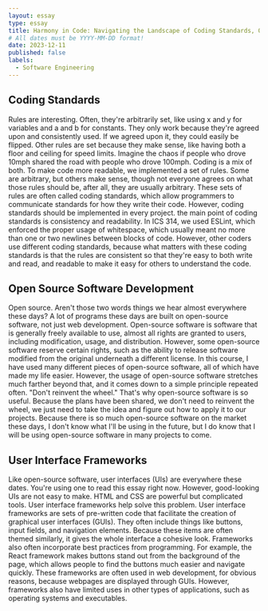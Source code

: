 ```yaml
---
layout: essay
type: essay
title: Harmony in Code: Navigating the Landscape of Coding Standards, Open Source Development, and User Interface Frameworks
# All dates must be YYYY-MM-DD format!
date: 2023-12-11
published: false
labels:
  - Software Engineering
---
```


## Coding Standards

Rules are interesting. Often, they're arbitrarily set, like using x and y for variables and a and b for constants. They only work because they're agreed upon and consistently used. If we agreed upon it, they could easily be flipped. Other rules are set because they make sense, like having both a floor and ceiling for speed limits. Imagine the chaos if people who drove 10mph shared the road with people who drove 100mph. Coding is a mix of both. To make code more readable, we implemented a set of rules. Some are arbitrary, but others make sense, though not everyone agrees on what those rules should be, after all, they are usually arbitrary. These sets of rules are often called coding standards, which allow programmers to communicate standards for how they write their code. However, coding standards should be implemented in every project. the main point of coding standards is consistency and readability. In ICS 314, we used ESLint, which enforced the proper usage of whitespace, which usually meant no more than one or two newlines between blocks of code. However, other coders use different coding standards, because what matters with these coding standards is that the rules are consistent so that they're easy to both write and read, and readable to make it easy for others to understand the code. 

## Open Source Software Development

Open source. Aren't those two words things we hear almost everywhere these days? A lot of programs these days are built on open-source software, not just web development. Open-source software is software that is generally freely available to use, almost all rights are granted to users, including modification, usage, and distribution. However, some open-source software reserve certain rights, such as the ability to release software modified from the original underneath a different license. In this course, I have used many different pieces of open-source software, all of which have made my life easier. However, the usage of open-source software stretches much farther beyond that, and it comes down to a simple principle repeated often. "Don't reinvent the wheel." That's why open-source software is so useful. Because the plans have been shared, we don't need to reinvent the wheel, we just need to take the idea and figure out how to apply it to our projects. Because there is so much open-source software on the market these days, I don't know what I'll be using in the future, but I do know that I will be using open-source software in many projects to come.

## User Interface Frameworks

Like open-source software, user interfaces (UIs) are everywhere these dates. You're using one to read this essay right now. However, good-looking UIs are not easy to make. HTML and CSS are powerful but complicated tools. User interface frameworks help solve this problem. User interface frameworks are sets of pre-written code that facilitate the creation of graphical user interfaces (GUIs). They often include things like buttons, input fields, and navigation elements. Because these items are often themed similarly, it gives the whole interface a cohesive look. Frameworks also often incorporate best practices from programming. For example, the React framework makes buttons stand out from the background of the page, which allows people to find the buttons much easier and navigate quickly. These frameworks are often used in web development, for obvious reasons, because webpages are displayed through GUIs. However, frameworks also have limited uses in other types of applications, such as operating systems and executables.
